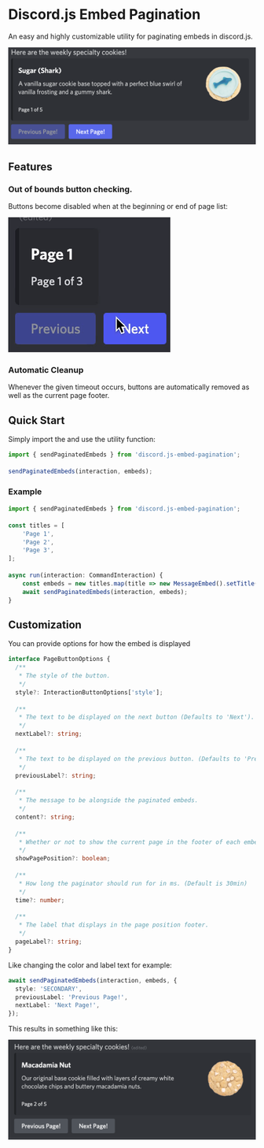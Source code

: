 # Discord.js Embed Pagination

An easy and highly customizable utility for paginating embeds in discord.js.

<img src="docs/hero.png" width="700"/>

## Features

### Out of bounds button checking.

Buttons become disabled when at the beginning or end of page list:

![bounds demo](/docs/bounds.gif)

### Automatic Cleanup

Whenever the given timeout occurs, buttons are automatically removed as well as the current page footer.

## Quick Start

Simply import the and use the utility function:

```ts
import { sendPaginatedEmbeds } from 'discord.js-embed-pagination';

sendPaginatedEmbeds(interaction, embeds);
```

### Example

```ts
import { sendPaginatedEmbeds } from 'discord.js-embed-pagination';

const titles = [
    'Page 1',
    'Page 2',
    'Page 3',
];

async run(interaction: CommandInteraction) {
    const embeds = new titles.map(title => new MessageEmbed().setTitle(title));
    await sendPaginatedEmbeds(interaction, embeds);
}
```

## Customization

You can provide options for how the embed is displayed

```ts
interface PageButtonOptions {
  /**
   * The style of the button.
   */
  style?: InteractionButtonOptions['style'];

  /**
   * The text to be displayed on the next button (Defaults to 'Next').
   */
  nextLabel?: string;

  /**
   * The text to be displayed on the previous button. (Defaults to 'Previous').
   */
  previousLabel?: string;

  /**
   * The message to be alongside the paginated embeds.
   */
  content?: string;

  /**
   * Whether or not to show the current page in the footer of each embed (Defaults to being shown).
   */
  showPagePosition?: boolean;

  /**
   * How long the paginator should run for in ms. (Default is 30min)
   */
  time?: number;

  /**
   * The label that displays in the page position footer.
   */
  pageLabel?: string;
}
```

Like changing the color and label text for example:

```ts
await sendPaginatedEmbeds(interaction, embeds, {
  style: 'SECONDARY',
  previousLabel: 'Previous Page!',
  nextLabel: 'Next Page!',
});
```

This results in something like this:

<img src="docs/different-styles.png" width="700"/>

